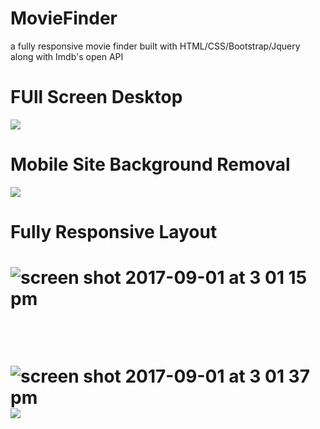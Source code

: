 # MovieFinder
a fully responsive movie finder built with HTML/CSS/Bootstrap/Jquery along with Imdb's open API

<h1>FUll Screen Desktop</h1>
<img src="https://user-images.githubusercontent.com/13370622/29989266-c0355f5c-8f26-11e7-8bdd-ebeaea4d8974.png">
<br>

<h1>Mobile Site Background Removal</h1>
<img src="https://user-images.githubusercontent.com/13370622/29989298-e6079740-8f26-11e7-9b59-cf15dd34c799.png">
<br>

<h1>Fully Responsive Layout<h1>

![screen shot 2017-09-01 at 3 01 15 pm](https://user-images.githubusercontent.com/13370622/29989315-0679093c-8f27-11e7-88e1-44674c3a4028.png)

<br>

![screen shot 2017-09-01 at 3 01 37 pm](https://user-images.githubusercontent.com/13370622/29989324-154b7e22-8f27-11e7-8737-8e4df8de4da8.png)
<br>
<img style="display:block; margin:0 auto;" src="https://user-images.githubusercontent.com/13370622/29989326-16467804-8f27-11e7-9a87-b38b416cb7ea.png">

